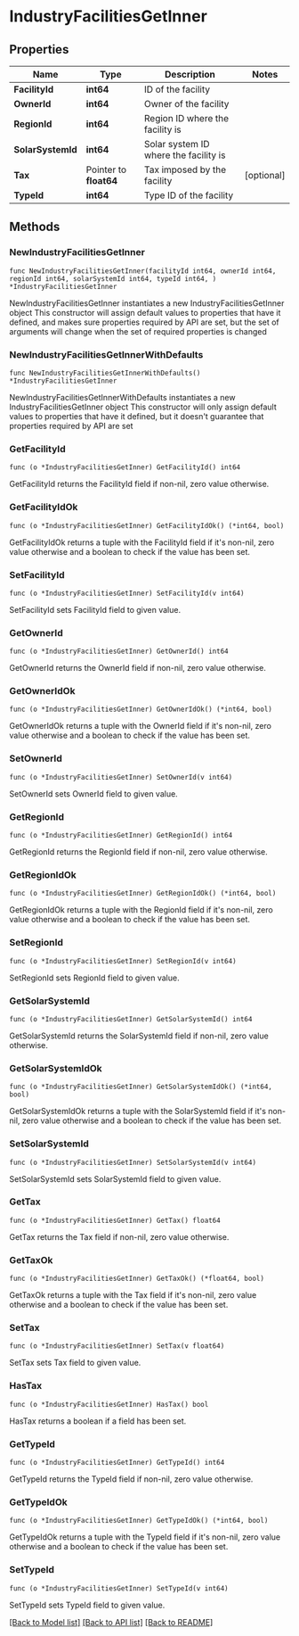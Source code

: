 # IndustryFacilitiesGetInner

## Properties

Name | Type | Description | Notes
------------ | ------------- | ------------- | -------------
**FacilityId** | **int64** | ID of the facility | 
**OwnerId** | **int64** | Owner of the facility | 
**RegionId** | **int64** | Region ID where the facility is | 
**SolarSystemId** | **int64** | Solar system ID where the facility is | 
**Tax** | Pointer to **float64** | Tax imposed by the facility | [optional] 
**TypeId** | **int64** | Type ID of the facility | 

## Methods

### NewIndustryFacilitiesGetInner

`func NewIndustryFacilitiesGetInner(facilityId int64, ownerId int64, regionId int64, solarSystemId int64, typeId int64, ) *IndustryFacilitiesGetInner`

NewIndustryFacilitiesGetInner instantiates a new IndustryFacilitiesGetInner object
This constructor will assign default values to properties that have it defined,
and makes sure properties required by API are set, but the set of arguments
will change when the set of required properties is changed

### NewIndustryFacilitiesGetInnerWithDefaults

`func NewIndustryFacilitiesGetInnerWithDefaults() *IndustryFacilitiesGetInner`

NewIndustryFacilitiesGetInnerWithDefaults instantiates a new IndustryFacilitiesGetInner object
This constructor will only assign default values to properties that have it defined,
but it doesn't guarantee that properties required by API are set

### GetFacilityId

`func (o *IndustryFacilitiesGetInner) GetFacilityId() int64`

GetFacilityId returns the FacilityId field if non-nil, zero value otherwise.

### GetFacilityIdOk

`func (o *IndustryFacilitiesGetInner) GetFacilityIdOk() (*int64, bool)`

GetFacilityIdOk returns a tuple with the FacilityId field if it's non-nil, zero value otherwise
and a boolean to check if the value has been set.

### SetFacilityId

`func (o *IndustryFacilitiesGetInner) SetFacilityId(v int64)`

SetFacilityId sets FacilityId field to given value.


### GetOwnerId

`func (o *IndustryFacilitiesGetInner) GetOwnerId() int64`

GetOwnerId returns the OwnerId field if non-nil, zero value otherwise.

### GetOwnerIdOk

`func (o *IndustryFacilitiesGetInner) GetOwnerIdOk() (*int64, bool)`

GetOwnerIdOk returns a tuple with the OwnerId field if it's non-nil, zero value otherwise
and a boolean to check if the value has been set.

### SetOwnerId

`func (o *IndustryFacilitiesGetInner) SetOwnerId(v int64)`

SetOwnerId sets OwnerId field to given value.


### GetRegionId

`func (o *IndustryFacilitiesGetInner) GetRegionId() int64`

GetRegionId returns the RegionId field if non-nil, zero value otherwise.

### GetRegionIdOk

`func (o *IndustryFacilitiesGetInner) GetRegionIdOk() (*int64, bool)`

GetRegionIdOk returns a tuple with the RegionId field if it's non-nil, zero value otherwise
and a boolean to check if the value has been set.

### SetRegionId

`func (o *IndustryFacilitiesGetInner) SetRegionId(v int64)`

SetRegionId sets RegionId field to given value.


### GetSolarSystemId

`func (o *IndustryFacilitiesGetInner) GetSolarSystemId() int64`

GetSolarSystemId returns the SolarSystemId field if non-nil, zero value otherwise.

### GetSolarSystemIdOk

`func (o *IndustryFacilitiesGetInner) GetSolarSystemIdOk() (*int64, bool)`

GetSolarSystemIdOk returns a tuple with the SolarSystemId field if it's non-nil, zero value otherwise
and a boolean to check if the value has been set.

### SetSolarSystemId

`func (o *IndustryFacilitiesGetInner) SetSolarSystemId(v int64)`

SetSolarSystemId sets SolarSystemId field to given value.


### GetTax

`func (o *IndustryFacilitiesGetInner) GetTax() float64`

GetTax returns the Tax field if non-nil, zero value otherwise.

### GetTaxOk

`func (o *IndustryFacilitiesGetInner) GetTaxOk() (*float64, bool)`

GetTaxOk returns a tuple with the Tax field if it's non-nil, zero value otherwise
and a boolean to check if the value has been set.

### SetTax

`func (o *IndustryFacilitiesGetInner) SetTax(v float64)`

SetTax sets Tax field to given value.

### HasTax

`func (o *IndustryFacilitiesGetInner) HasTax() bool`

HasTax returns a boolean if a field has been set.

### GetTypeId

`func (o *IndustryFacilitiesGetInner) GetTypeId() int64`

GetTypeId returns the TypeId field if non-nil, zero value otherwise.

### GetTypeIdOk

`func (o *IndustryFacilitiesGetInner) GetTypeIdOk() (*int64, bool)`

GetTypeIdOk returns a tuple with the TypeId field if it's non-nil, zero value otherwise
and a boolean to check if the value has been set.

### SetTypeId

`func (o *IndustryFacilitiesGetInner) SetTypeId(v int64)`

SetTypeId sets TypeId field to given value.



[[Back to Model list]](../README.md#documentation-for-models) [[Back to API list]](../README.md#documentation-for-api-endpoints) [[Back to README]](../README.md)


